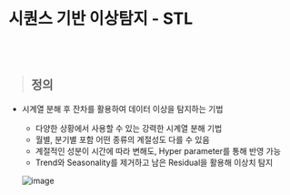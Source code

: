 # 시퀀스 기반 이상탐지 - STL

</br>
</br>

> ## 정의
- 시계열 분해 후 잔차를 활용하여 데이터 이상을 탐지하는 기법

  * 다양한 상황에서 사용할 수 있는 강력한 시계열 분해 기법
  * 월별, 분기별 포함 어떤 종류의 계절성도 다를 수 있음
  * 계절적인 성분이 시간에 따라 변해도, Hyper parameter를 통해 반영 가능
  * Trend와 Seasonality를 제거하고 남은 Residual을 활용해 이상치 탐지

  ![image](https://user-images.githubusercontent.com/55543156/221077277-5cd029a6-e8ed-453d-80cd-330e896770aa.png)
